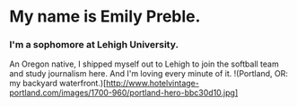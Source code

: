 # My name is Emily Preble.
### I'm a sophomore at Lehigh University.

An Oregon native, I shipped myself out to Lehigh to join the softball team and study journalism here. And I'm loving every minute of it.
!(Portland, OR: my backyard waterfront.)[http://www.hotelvintage-portland.com/images/1700-960/portland-hero-bbc30d10.jpg]
